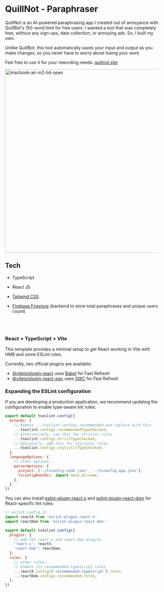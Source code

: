 # QuillNot - Paraphraser

QuillNot is an AI-powered paraphrasing app I created out of annoyance with QuillBot's 150-word limit for free users. I wanted a tool that was completely free, without any sign-ups, data collection, or annoying ads. So, I built my own.

Unlike QuillBot, this tool automatically saves your input and output as you make changes, so you never have to worry about losing your work.

Feel free to use it for your rewording needs: [quillnot.site](https://www.quillnot.site/)

<img src="https://github.com/user-attachments/assets/63cdde44-2a39-4725-b551-ef79c627e89a" alt="macbook-air-m2-lid-open" height="600rem">

## Tech 

- TypeScript

- React JS

- [Tailwind CSS](https://tailwindcss.com/)

- [Firebase Firestore](https://firebase.google.com/docs/firestore) (backend to store total paraphrases and unique users count)

<br></br>

### React + TypeScript + Vite

This template provides a minimal setup to get React working in Vite with HMR and some ESLint rules.

Currently, two official plugins are available:

- [@vitejs/plugin-react](https://github.com/vitejs/vite-plugin-react/blob/main/packages/plugin-react/README.md) uses [Babel](https://babeljs.io/) for Fast Refresh
- [@vitejs/plugin-react-swc](https://github.com/vitejs/vite-plugin-react-swc) uses [SWC](https://swc.rs/) for Fast Refresh

### Expanding the ESLint configuration

If you are developing a production application, we recommend updating the configuration to enable type-aware lint rules:

```js
export default tseslint.config({
  extends: [
    // Remove ...tseslint.configs.recommended and replace with this
    ...tseslint.configs.recommendedTypeChecked,
    // Alternatively, use this for stricter rules
    ...tseslint.configs.strictTypeChecked,
    // Optionally, add this for stylistic rules
    ...tseslint.configs.stylisticTypeChecked,
  ],
  languageOptions: {
    // other options...
    parserOptions: {
      project: ['./tsconfig.node.json', './tsconfig.app.json'],
      tsconfigRootDir: import.meta.dirname,
    },
  },
})
```

You can also install [eslint-plugin-react-x](https://github.com/Rel1cx/eslint-react/tree/main/packages/plugins/eslint-plugin-react-x) and [eslint-plugin-react-dom](https://github.com/Rel1cx/eslint-react/tree/main/packages/plugins/eslint-plugin-react-dom) for React-specific lint rules:

```js
// eslint.config.js
import reactX from 'eslint-plugin-react-x'
import reactDom from 'eslint-plugin-react-dom'

export default tseslint.config({
  plugins: {
    // Add the react-x and react-dom plugins
    'react-x': reactX,
    'react-dom': reactDom,
  },
  rules: {
    // other rules...
    // Enable its recommended typescript rules
    ...reactX.configs['recommended-typescript'].rules,
    ...reactDom.configs.recommended.rules,
  },
})
```

